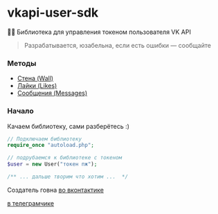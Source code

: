 # vkapi-user-sdk

🙍‍♂ Библиотека для управления токеном пользователя VK API

> Разрабатывается, юзабельна, если есть ошибки — сообщайте

### Методы
* [Стена (Wall)](docs/Wall.md)
* [Лайки (Likes)](docs/Likes.md)
* [Сообщения (Messages)](docs/Messages.md)

### Начало
Качаем библиотеку, сами разберётесь :)

```php
// Подключаем библиотеку
require_once "autoload.php";

// подрубаемся к библиотеке с токеном
$user = new User("токен пж");

/** ... дальше творим что хотим ...  */
```

Создатель говна [во вконтактике](https://vk.com/offnikgay)

[в телеграмчике](https://t.me/vyxel)